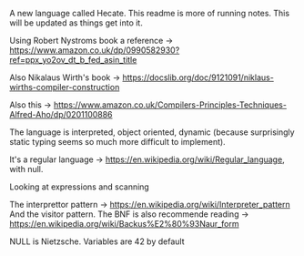 A new language called Hecate. This readme is more of running notes. This will be updated as things get into it. 

Using Robert Nystroms book a reference -> https://www.amazon.co.uk/dp/0990582930?ref=ppx_yo2ov_dt_b_fed_asin_title

Also Nikalaus Wirth's book -> https://docslib.org/doc/9121091/niklaus-wirths-compiler-construction

Also this -> https://www.amazon.co.uk/Compilers-Principles-Techniques-Alfred-Aho/dp/0201100886


The language is interpreted, object oriented, dynamic (because surprisingly static typing seems so much more difficult to implement).

It's a regular language -> https://en.wikipedia.org/wiki/Regular_language, with null.



Looking at expressions and scanning

The interprettor pattern -> https://en.wikipedia.org/wiki/Interpreter_pattern
And the visitor pattern.
The BNF is also recommende reading -> https://en.wikipedia.org/wiki/Backus%E2%80%93Naur_form


NULL is Nietzsche.
Variables are 42 by default